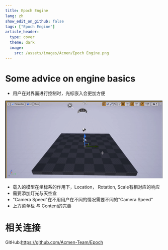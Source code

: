 ```yaml
---
title: Epoch Engine
lang: zh
show_edit_on_github: false
tags: ["Epoch Engine"]
article_header:
  type: cover
  theme: dark
  image:
    src: /assets/images/Acmen/Epoch Engine.png
---
```


# Some advice on engine basics
- 用户在对界面进行控制时，光标嵌入会更加方便  
<img src = "https://raw.githubusercontent.com/Sugar0612/acmen-team.github.io/master/assets/images/Acmen/mouse.gif" width="500" alt="wechat">  

- 载入的模型在坐标系的作用下，Location， Rotation, Scale有相对应的响应  
- 需要添加灯光与天空盒  
- "Camera Speed"在不用用户在不同的情况需要不同的"Camera Speed"  
- 上方菜单栏 与 Content的完善  

# 相关连接
GitHub:https://github.com/Acmen-Team/Epoch

